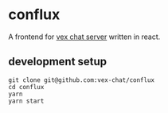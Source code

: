 # conflux

A frontend for [vex chat server](https://github.com/vex-chat/vex-server) written in react.

## development setup

```
git clone git@github.com:vex-chat/conflux
cd conflux
yarn
yarn start
```
